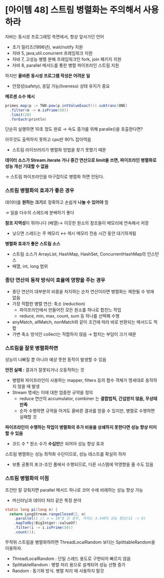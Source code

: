 # [아이템 48] 스트림 병렬화는 주의해서 사용하라

자바는 동시성 프로그래밍 측면에서, 항상 앞서가던 언어

- 초기 릴리즈(1996년), wait/notify 지원
- 자바 5, java,util.conurrent 프레임워크 지원
- 자바 7, 고성능 병렬 분해 프레임워크인 fork, join 패키지 지원
- 자바 8, parallel 메서드를 통한 병렬 파이프라인 스트림 지원

하지만 **올바른 동시성 프로그램 작성은 어려운 일**

- 안정성(safety), 응답 가능(liveness) 상태 유지가 중요

**메르센 소수 예시**

```java
primes.map(p -> TWO.pow(p.intValueExact()).subtranc(ONE)
  .filter(m -> m.isPrime(50))
  .limit(20)
  .forEach(println)
```

단순히 실행하면 10초 정도 완료 → 속도 증가를 위해 paralle()을 호출한다면?

아무것도 출력하지 못하고 cpu만 90% 잡아먹음

- 스트림 라이브러리가 병렬화 방법을 찾기 못했기 때문

**데이터 소스가 Stream.iterate 거나 중간 연산으로 limit을 쓰면, 파이프라인 병렬화로 성능 개선 기대할 수 없음**

→ 스트림 파이프라인을 마구잡이로 병렬화 하면 안된다.

### 스트림 병렬화의 효과가 좋은 경우

데이터를 **원하는 크기**로 정확하고 손쉽게 **나눌 수 있어야** 함

→ 일을 다수의 스레드에 분배하기 좋다

**참조 지역성**이 뛰어나다 (배열)→ 이웃한 원소의 참조들이 메모리에 연속해서 저장

- 낮으면 스레드는 주 메모리 ↔ 캐시 메모리 전송 시간 동안 대기하게됨

**병렬화 효과가 좋은 스트림 소스**

- 스트림 소스가 ArrayList, HashMap, HashSet, ConcurrentHashMap의 인스턴스
- 배열, int, long 범위

### **종단 연산의 동작 방식이 효율에 영향을 주는 경우**

- 종단 연산이 대부분의 비중을 차지하는 순차 연산이라면 병렬화는 제한될 수 밖에 없음
- 가장 적합한 병렬 연산: 축소 (reduction)
    - 파이프라인에서 만들어진 모든 원소를 하나로 합친느 작업
    - reduce, min, max, count, sum 등 하나를 선택해 수행
- anyMatch, allMatch, nonMatch와 같이 조건에 따라 바로 반환되는 메서드도 적합
- 가변 축소 방식인 collect는 적합하지 않음 → 합치는 부담이 크기 때문

### 스트림을 잘못 병렬화하면

성능이 나빠질 뿐 아니라 예상 못한 동작이 발생할 수 있음

**안전 실패 :** 결과가 잘못되거나 오동작하는 것

- 병렬화 파이프라인이 사용하는 mapper, filters 등의 함수 객체가 명세대로 동작하지 않을 때 발생
- Stream 명세는 이에 대한 엄중한 규약을 정의
    - reduce 연산의 accumulator, combiner 는 **결합법칙, 간섭받지 않음, 무상태 만족**
    - 순차 수행하면 규약을 어겨도 올바른 결과를 얻을 수 있지만, 병렬로 수행하면 실패할 것

**파이프라인이 수행하는 작업이 병렬화의 추가 비용을 상쇄하지 못한다면 성능 향상 미미할 수 있음**

- 코드 수 * 원소 수가 **수십만**은 되어야 성능 향상 효과

스트림 병렬화는 성능 최적화 수단이므로, 성능 테스트를 확실히 하자

- 보통 공통의 포크-조인 풀에서 수행되므로, 다른 시스템에 악영향을 줄 수도 있음

### 스트림 병렬화의 이점

조건만 잘 갖춰지면 parallel 메서드 하나로 코어 수에 비례하는 성능 향상 가능

- 머신러닝과 데이터 처리 같은 특정 분야

```java
static long pi(long n) {
  return LongStream.rangeClosed(2, n)
    .parallel() // n = 10^8 인 경우, 저자는 3.4배의 성능 향상(31 -> 9) 
    .mapToObj(BigIntger::valueOf)
    .filter(i -> i.isPrime(50))
    .count());
```

무작위 스트림을 병렬화하려면 ThreadLocalRandom 보다는 SplittableRandom을 이용하자.

- ThreadLocalRandom : 단일 스레드 용도로 구현되어 빠르지 않음
- SplittableRandom : 병렬 처리 용으로 설계되어 성능 선형 증가
- Random : 동기화 방식. 병렬 처리 때 사용하지 말것